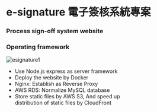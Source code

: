 # e-signature 電子簽核系統專案
### Process sign-off system website

### Operating framework
![esignature1](https://user-images.githubusercontent.com/112619621/224506862-8bba2e08-1c65-4aec-8906-771cc025d599.PNG)


- Use Node.js express as server framework
- Deploy the website by Docker
- Nginx: Establish as Reverse Proxy
- AWS RDS: Normalize MySQL database
- Store static files by AWS S3, And speed up  
  distribution of static files by CloudFront

